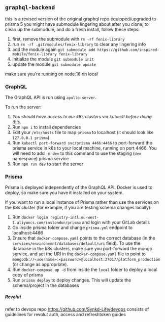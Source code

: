 ## `graphql-backend`
this is a revised version of the original graphql repo
equipped/upgraded to prisma 5
you might have submodule lingering about after you clone, to clean up the submodule, and do a fresh install, follow these steps: 

1. first, remove the submodule with `rm -rf fenix-library`
2. run `rm -rf .git/modules/fenix-library` to clear any lingering info 
3. add the module again `git submodule add https://github.com/inspired-mobile/fenix-library fenix-library`
4. initialize the module `git submodule init`
5. update the module `git submodule update`

make sure you're running on node:16 on local

### GraphQL
The GraphQL API is run using `apollo-server`.

To run the server:

1. *You should have access to our k8s clusters via kubectl before doing this*.
2. Run `npm i` to install dependencies
3. Edit your `/etc/hosts` file to map `prisma` to localhost (it should look like `127.0.0.1 prisma`)
4. Run `kubectl port-forward svc/prisma 4466:4466` to port-forward the prisma service in k8s to your local machine, running on port 4466. You will need to add `-n dev` to this command to use the staging (`dev` namespace) prisma service
2. Run `npm run dev` to start the server

### Prisma
Prisma is deployed independently of the GraphQL API. Docker is used to deploy, so make sure you have it installed on your system.

If you want to run a local instance of Prisma rather than use the services on the k8s cluster (for example, if you are testing schema changes locally):

1. Run `docker login registry-intl.eu-west-1.aliyuncs.com/inslondon/prisma` and login with your GitLab details
2. Go inside prisma folder and change `prisma.yml` endpoint to localhost:4466
3. Ensure that `docker-compose.yaml` points to the correct database (in the `services/environemnt/databases/default/uri` field). To use the database in the k8s clusters, make sure you port-forward the mongo service, and set the URI in the `docker-compose.yaml` file to point to `mongodb://<username>:<password>@localhost:27017/platform_production` (or change as appropriate).
3. Run `docker-compose up -d` from inside the `local` folder to deploy a local copy of prisma
4. Run `prisma deploy` to deploy changes. This will update the schema/project in the databases


##### Revolut
refer to devops repo https://github.com/Synkd-Life/devops
consists of guidelines for revolut auth, access and refreshtoken guides